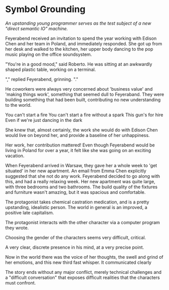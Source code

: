 # Symbol Grounding

*An upstanding young programmer serves as the test subject of a new "direct
semantic IO" machine.*

Feyerabend received an invitation to spend the year working with Edison Chen and
her team in Poland, and immediately responded.  She got up from her desk and
walked to the kitchen, her upper body dancing to the pop music playing on the
office soundsystem.  

"You're in a good mood," said Roberto.  He was sitting at an awkwardly shaped
plastic table, working on a terminal.

"," replied Feyerabend, grinning.  "."

He coworkers were always very concerned about 'business value' and 'making
things work', something that seemed dull to Feyeraband.  They were building
something that had been built, contributing no new understanding to the world.

You can't start a fire You can't start a fire without a spark This gun's for
hire Even if we're just dancing in the dark

She knew that, almost certainly, the work she would do with Edison Chen would
live on beyond her, and provide a baseline of her unhappiness.

Her work, her contribution mattered! 
Even though Feyerabend would be living in Poland for over a year, it felt like
she was going on an exciting vacation.  

When Feyerabend arrived in Warsaw, they gave her a whole week to 'get situated'
in her new apartment.  An email from Emma Chen explicitly suggested that she not
do any work.  Feyerabend decided to go along with this, and had a really
relaxing week.  Her new apartment was quite large, with three bedrooms and two
bathrooms.  The build quality of the fixtures and furniture wasn't amazing, but
it was spacious and comfortable.

The protagonist takes chemical castration medication, and is a pretty
upstanding, idealistic person.  The world in general is an improved, a positive
late capitalism.  



The protagonist interacts with the other character via a computer program they
wrote.

Choosing the gender of the characters seems very difficult, critical.

A very clear, discrete presence in his mind, at a very precise point.

Now in the world there was the voice of her thoughts, the swell and grind of her
emotions, and this new third fast whisper.  It communicated clearly

The story ends without any major conflict, merely technical challenges and a
"difficult conversation" that exposes difficult realities that the characters
must confront.
